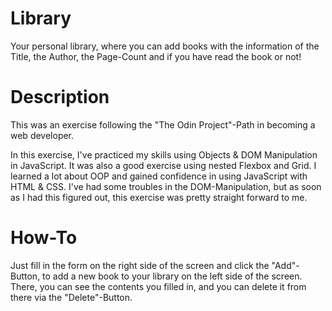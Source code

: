 # Library
Your personal library, where you can add books with the information of the Title, the Author, the Page-Count and if you have read the book or not!

# Description
This was an exercise following the "The Odin Project"-Path in becoming a web developer. 

In this exercise, I've practiced my skills using Objects & DOM Manipulation in JavaScript. It was also a good exercise using nested Flexbox and Grid. I learned a lot about OOP and gained confidence in using JavaScript with HTML & CSS. I've had some troubles in the DOM-Manipulation, but as soon as I had this figured out, this exercise was pretty straight forward to me.

# How-To
Just fill in the form on the right side of the screen and click the "Add"-Button, to add a new book to your library on the left side of the screen. There, you can see the contents you filled in, and you can delete it from there via the "Delete"-Button.
